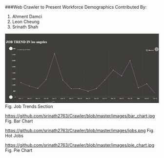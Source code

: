 ###Web Crawler to Present Workforce Demographics
Contributed By:
1. Ahment Damci
2. Leon Cheung
3. Srinath Shah


![alt text](https://github.com/srinath2763/Crawler/blob/master/images/Statistics.jpg)
Fig. Job Trends Section


https://github.com/srinath2763/Crawler/blob/master/images/bar_chart.jpg
Fig. Bar Chart

https://github.com/srinath2763/Crawler/blob/master/images/jobs.png
Fig. Hot Jobs

https://github.com/srinath2763/Crawler/blob/master/images/pie_chart.jpg
Fig. Pie Chart
